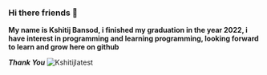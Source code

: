 ### Hi there friends 👋

**My name is Kshitij Bansod, i finished my graduation in the year 2022, i have interest in programming and learning programming, looking forward to learn and grow here on github**

***Thank You***
![Kshitijlatest](https://github.com/kshitij305/kshitij305/assets/137696719/1a33c8b3-72dc-49f5-8014-5e69cdd04827)


<!--
**kshitij305/kshitij305** is a ✨ _special_ ✨ repository because its `README.md` (this file) appears on your GitHub profile.

Here are some ideas to get you started:

- 🔭 I’m currently working on ...
- 🌱 I’m currently learning ...
- 👯 I’m looking to collaborate on ...
- 🤔 I’m looking for help with ...
- 💬 Ask me about ...
- 📫 How to reach me: ...
- 😄 Pronouns: ...
- ⚡ Fun fact: ...
-->
